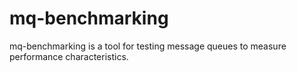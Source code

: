 # mq-benchmarking

mq-benchmarking is a tool for testing message queues to measure performance characteristics.